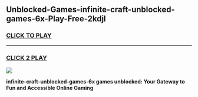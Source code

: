 
## Unblocked-Games-infinite-craft-unblocked-games-6x-Play-Free-2kdjl
<h3>
<a href="https://premium76.site?title=infinite-craft-unblocked-games-6x&ref=23A">CLICK TO PLAY</a></h3>
<hr>

<h3>
<a href="https://premium76.site?title=infinite-craft-unblocked-games-6x&ref=23A">CLICK 2 PLAY</a>
  
</h3>

<a href="https://premium76.site?title=infinite-craft-unblocked-games-6x&ref=23A"><img src="https://clearcache.store/games.png"></a>


**infinite-craft-unblocked-games-6x games unblocked: Your Gateway to Fun and Accessible Online Gaming**
